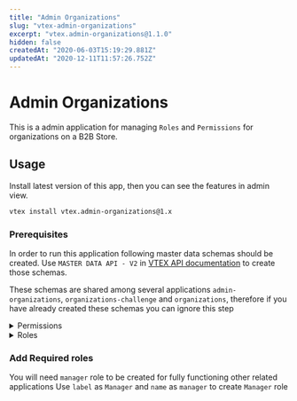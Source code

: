 ```yaml
---
title: "Admin Organizations"
slug: "vtex-admin-organizations"
excerpt: "vtex.admin-organizations@1.1.0"
hidden: false
createdAt: "2020-06-03T15:19:29.881Z"
updatedAt: "2020-12-11T11:57:26.752Z"
---
```


# Admin Organizations

This is a admin application for managing `Roles` and `Permissions` for organizations on a B2B Store.

## Usage

Install latest version of this app, then you can see the features in admin view.

```sh
vtex install vtex.admin-organizations@1.x
```

### Prerequisites

In order to run this application following master data schemas should be created.
Use `MASTER DATA API - V2` in [VTEX API documentation](https://developers.vtex.com/reference#master-data-api-v2-overview) to create those schemas.

These schemas are shared among several applications `admin-organizations`, `organizations-challenge` and `organizations`, therefore if you have already created these schemas you can ignore this step

<details>

<summary>Permissions</summary>

``` json
//Data Entity Name: BusinessPermission
//Schema Name: business-permission-schema-v1

{
 "properties": {
  "name": {
   "type": "string"
  },
  "label": {
   "type": "string"
  }
 },
 "v-default-fields": [
  "name",
  "label",
  "id"
 ],
 "required": [
  "name"
 ],
 "v-indexed": [
  "name"
 ],
 "v-security": {
  "allowGetAll": true,
  "publicRead": [
   "name",
   "label",
   "id"
  ],
  "publicWrite": [
   "name",
   "label"
  ],
  "publicFilter": [
   "name",
   "id"
  ]
 }
}

```

</details>

<details>

<summary>Roles</summary>

```json
//Data Entity Name: BusinessRole
//Schema Name: business-role-schema-v1

{
 "properties": {
  "name": {
   "type": "string"
  },
  "label": {
   "type": "string"
  },
  "permissions": {
   "type": "string"
  }
 },
 "definitions": {
  "permission": {
   "type": "string"
  }
 },
 "v-default-fields": [
  "name",
  "label",
  "id",
  "permissions"
 ],
 "required": [
  "name"
 ],
 "v-indexed": [
  "name"
 ],
 "v-security": {
  "allowGetAll": true,
  "publicRead": [
   "name",
   "label",
   "permissions",
   "id"
  ],
  "publicWrite": [
   "name",
   "label",
   "permissions"
  ],
  "publicFilter": [
   "name",
   "id"
  ]
 }
}
```

</details>

### Add Required roles

You will need `manager` role to be created for fully functioning other related applications
Use `label` as `Manager` and `name` as `manager` to create `Manager` role
